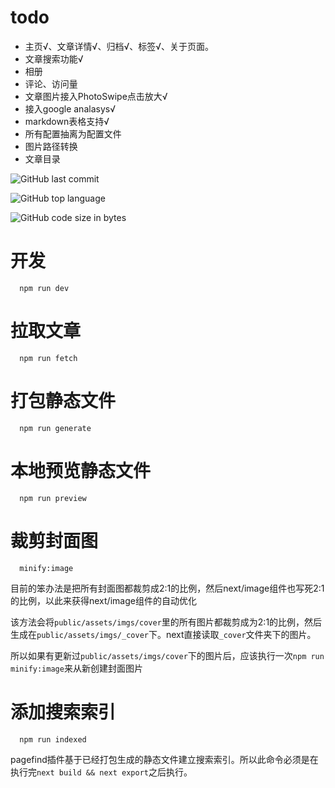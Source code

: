 # todo

* 主页√、文章详情√、归档√、标签√、关于页面。
* 文章搜索功能√
* 相册
* 评论、访问量
* 文章图片接入PhotoSwipe点击放大√
* 接入google analasys√
* markdown表格支持√
* 所有配置抽离为配置文件
* 图片路径转换
* 文章目录

![GitHub last commit](https://img.shields.io/github/last-commit/HelloWorld20/blog-nextjs)

![GitHub top language](https://img.shields.io/github/languages/top/HelloWorld20/blog-nextjs)

![GitHub code size in bytes](https://img.shields.io/github/languages/code-size/HelloWorld20/blog-nextjs)

# 开发

```shell
  npm run dev
```

# 拉取文章

```shell
  npm run fetch
```

# 打包静态文件

```shell
  npm run generate
```

# 本地预览静态文件

```shell
  npm run preview
```

# 裁剪封面图

```shell
  minify:image
```

目前的笨办法是把所有封面图都裁剪成2:1的比例，然后next/image组件也写死2:1的比例，以此来获得next/image组件的自动优化

该方法会将`public/assets/imgs/cover`里的所有图片都裁剪成为2:1的比例，然后生成在`public/assets/imgs/_cover`下。next直接读取`_cover`文件夹下的图片。

所以如果有更新过`public/assets/imgs/cover`下的图片后，应该执行一次`npm run minify:image`来从新创建封面图片

# 添加搜索索引

```shell
  npm run indexed
```

pagefind插件基于已经打包生成的静态文件建立搜索索引。所以此命令必须是在执行完`next build && next export`之后执行。
